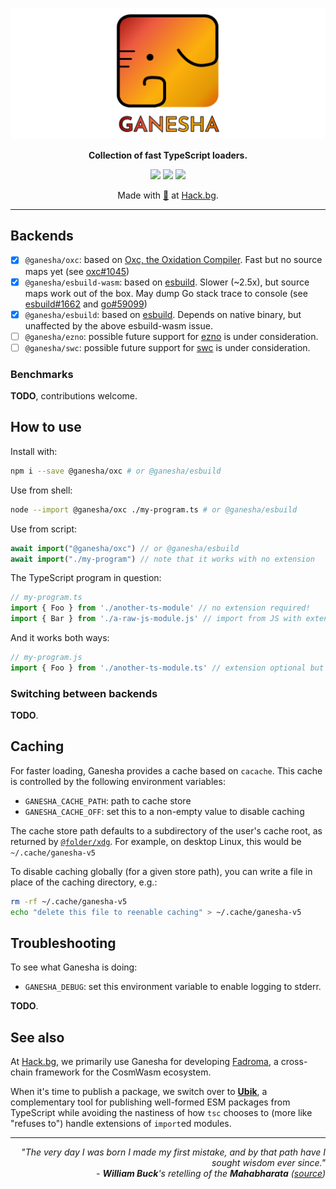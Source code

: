 <div align="center">

![Ganesha](ganesha.svg)

**Collection of fast TypeScript loaders.**

[![](https://img.shields.io/npm/v/@hackbg/ganesha?color=%23f68f21&style=for-the-badge&label=@hackbg/ganesha)](https://www.npmjs.com/package/@hackbg/ganesha)
[![](https://img.shields.io/npm/v/@ganesha/esbuild?color=%23f68f21&style=for-the-badge&label=@ganesha/esbuild)](https://www.npmjs.com/package/@ganesha/esbuild)
[![](https://img.shields.io/npm/v/@ganesha/oxc?color=%23f68f21&style=for-the-badge&label=@ganesha/oxc)](https://www.npmjs.com/package/@ganesha/oxc)

Made with [🧡](mailto:hello@hack.bg) at [Hack.bg](https://hack.bg).

</div>

---

## Backends

* [x] `@ganesha/oxc`: based on [Oxc, the Oxidation Compiler](https://github.com/oxc-project/oxc).
  Fast but no source maps yet (see [oxc#1045](https://github.com/oxc-project/oxc/issues/1045))
* [x] `@ganesha/esbuild-wasm`: based on [esbuild](https://github.com/evanw/esbuild).
  Slower (~2.5x), but source maps work out of the box. May dump Go stack trace to console
  (see [esbuild#1662](https://github.com/evanw/esbuild/issues/1662) and
  [go#59099](https://github.com/golang/go/issues/59099))
* [x] `@ganesha/esbuild`: based on [esbuild](https://github.com/evanw/esbuild).
  Depends on native binary, but unaffected by the above esbuild-wasm issue.
* [ ] `@ganesha/ezno`: possible future support for [ezno](https://github.com/kaleidawave/ezno)
  is under consideration.
* [ ] `@ganesha/swc`: possible future support for [swc](https://github.com/swc-project/swc)
  is under consideration.

### Benchmarks

**TODO**, contributions welcome.

## How to use

Install with:

```sh
npm i --save @ganesha/oxc # or @ganesha/esbuild
```

Use from shell:

```sh
node --import @ganesha/oxc ./my-program.ts # or @ganesha/esbuild
```

Use from script:

```js
await import("@ganesha/oxc") // or @ganesha/esbuild
await import("./my-program") // note that it works with no extension
```

The TypeScript program in question:

```ts
// my-program.ts
import { Foo } from './another-ts-module' // no extension required!
import { Bar } from './a-raw-js-module.js' // import from JS with extension
```

And it works both ways:

```js
// my-program.js
import { Foo } from './another-ts-module.ts' // extension optional but preferred
```

### Switching between backends

**TODO**.

## Caching

For faster loading, Ganesha provides a cache based on `cacache`.
This cache is controlled by the following environment variables:

* `GANESHA_CACHE_PATH`: path to cache store
* `GANESHA_CACHE_OFF`: set this to a non-empty value to disable caching

The cache store path defaults to a subdirectory of the user's cache root,
as returned by [`@folder/xdg`](https://www.npmjs.com/package/@folder/xdg).
For example, on desktop Linux, this would be `~/.cache/ganesha-v5`

To disable caching globally (for a given store path),
you can write a file in place of the caching directory, e.g.:

```sh
rm -rf ~/.cache/ganesha-v5
echo "delete this file to reenable caching" > ~/.cache/ganesha-v5
```

## Troubleshooting

To see what Ganesha is doing:

* `GANESHA_DEBUG`: set this environment variable to enable logging to stderr.

**TODO**.

## See also

At [Hack.bg](https://hack.bg), we primarily use Ganesha for developing
[Fadroma](https://fadroma.tech), a cross-chain framework for the CosmWasm ecosystem.

When it's time to publish a package, we switch over to **[Ubik](https://github.com/hackbg/ubik)**,
a complementary tool for publishing well-formed ESM packages from TypeScript while avoiding
the nastiness of how `tsc` chooses to (more like "refuses to") handle extensions
of `import`ed modules.

---

<div align="right">

*"The very day I was born I made my first mistake,
and by that path have I sought wisdom ever since."<br>
\- **William Buck**'s retelling of the **Mahabharata** ([source](https://hinduism.stackexchange.com/questions/16719/))*

</div>
